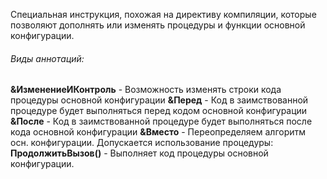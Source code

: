 Специальная инструкция, похожая на директиву компиляции, которые позволяют дополнять или изменять процедуры и функции основной конфигурации.
###### Виды аннотаций:
**&ИзменениеИКонтроль** - Возможность изменять строки кода процедуры основной конфигурации
**&Перед** - Код в заимствованной процедуре будет выполняться перед кодом основной конфигурации
**&После** - Код в заимствованной процедуре будет выполняться после кода основной конфигурации
**&Вместо** - Переопределяем алгоритм осн. конфигурации. Допускается использование процедуры:
**ПродолжитьВызов()** - Выполняет код процедуры основной конфигурации.